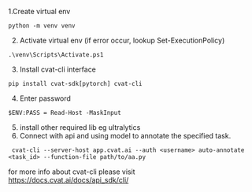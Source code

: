 1.Create virtual env
```
python -m venv venv
```
2. Activate virtual env (if error occur, lookup Set-ExecutionPolicy)
``` 
.\venv\Scripts\Activate.ps1
```
3. Install cvat-cli interface
``` 
pip install cvat-sdk[pytorch] cvat-cli
```
4. Enter password
```
$ENV:PASS = Read-Host -MaskInput
```
5. install other required lib eg ultralytics
6. Connect with api and using model to annotate the specified task.
```
 cvat-cli --server-host app.cvat.ai --auth <username> auto-annotate <task_id> --function-file path/to/aa.py
```

for more info about cvat-cli please visit
https://docs.cvat.ai/docs/api_sdk/cli/
